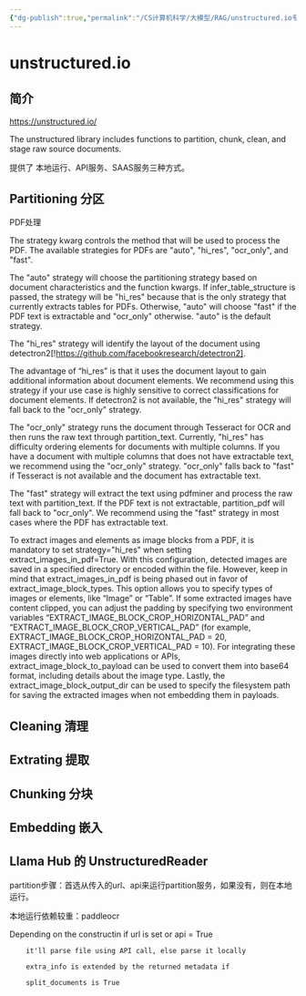 ```yaml
---
{"dg-publish":true,"permalink":"/CS计算机科学/大模型/RAG/unstructured.io专题/","created":"2024-02-08T17:52:57.823+08:00","updated":"2024-03-09T18:08:56.294+08:00"}
---
```


# unstructured.io

## 简介

https://unstructured.io/

The unstructured library includes functions to partition, chunk, clean, and stage raw source documents.

提供了 本地运行、API服务、SAAS服务三种方式。

## Partitioning 分区

PDF处理

The strategy kwarg controls the method that will be used to process the PDF. The available strategies for PDFs are "auto", "hi_res", "ocr_only", and "fast".

The "auto" strategy will choose the partitioning strategy based on document characteristics and the function kwargs. If infer_table_structure is passed, the strategy will be "hi_res" because that is the only strategy that currently extracts tables for PDFs. Otherwise, "auto" will choose "fast" if the PDF text is extractable and "ocr_only" otherwise. "auto" is the default strategy.

The "hi_res" strategy will identify the layout of the document using detectron2[!https://github.com/facebookresearch/detectron2].

The advantage of “hi_res” is that it uses the document layout to gain additional information about document elements. We recommend using this strategy if your use case is highly sensitive to correct classifications for document elements. If detectron2 is not available, the "hi_res" strategy will fall back to the "ocr_only" strategy.

The "ocr_only" strategy runs the document through Tesseract for OCR and then runs the raw text through partition_text. Currently, "hi_res" has difficulty ordering elements for documents with multiple columns. If you have a document with multiple columns that does not have extractable text, we recommend using the "ocr_only" strategy. "ocr_only" falls back to "fast" if Tesseract is not available and the document has extractable text.

The "fast" strategy will extract the text using pdfminer and process the raw text with partition_text. If the PDF text is not extractable, partition_pdf will fall back to "ocr_only". We recommend using the "fast" strategy in most cases where the PDF has extractable text.

To extract images and elements as image blocks from a PDF, it is mandatory to set strategy="hi_res" when setting extract_images_in_pdf=True. With this configuration, detected images are saved in a specified directory or encoded within the file. However, keep in mind that extract_images_in_pdf is being phased out in favor of extract_image_block_types. This option allows you to specify types of images or elements, like “Image” or “Table”. If some extracted images have content clipped, you can adjust the padding by specifying two environment variables “EXTRACT_IMAGE_BLOCK_CROP_HORIZONTAL_PAD” and “EXTRACT_IMAGE_BLOCK_CROP_VERTICAL_PAD” (for example, EXTRACT_IMAGE_BLOCK_CROP_HORIZONTAL_PAD = 20, EXTRACT_IMAGE_BLOCK_CROP_VERTICAL_PAD = 10). For integrating these images directly into web applications or APIs, extract_image_block_to_payload can be used to convert them into base64 format, including details about the image type. Lastly, the extract_image_block_output_dir can be used to specify the filesystem path for saving the extracted images when not embedding them in payloads.

## Cleaning 清理


## Extrating 提取


## Chunking 分块



## Embedding 嵌入


## Llama Hub 的 UnstructuredReader

partition步骤：首选从传入的url、api来运行partition服务，如果没有，则在本地运行。

本地运行依赖较重：paddleocr

Depending on the constructin if url is set or api = True

        it'll parse file using API call, else parse it locally

        extra_info is extended by the returned metadata if 

        split_documents is True
